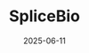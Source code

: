 ---  
layout: startup_page  
title: "SpliceBio"  
id: "splice.bio"  
permalink: "/splicebiosplice.bio06112025/"  
website: "http://www.splice.bio/"  
funding_round: "Series B"  
funding_amount: "$135M"  
investors: "EQT Life Sciences, Sanofi Ventures, Roche Venture Fund, New Enterprise Associates, UCB Ventures, Ysios Capital, Gilde Healthcare, Novartis Venture Fund, Asabys Partners"  
about: "SpliceBio is a clinical-stage genetic medicines company pioneering Protein Splicing to address diseases caused by mutations in large genes. Their lead program, SB-007, aims to treat Stargardt disease by producing a functional copy of the full-length ABCA4 protein. The company’s platform leverages engineered proteins (inteins) to overcome the limitations of AAV vectors in delivering large genes."  
markets: "Biotech, Gene Therapy, Ophthalmology, Neurology"  
hq: "Barcelona, Spain"  
founded_year: "2012"  
linkedin: "https://www.linkedin.com/company/splicebio/"  
twitter: "https://twitter.com/SpliceBioHQ"  
instagram: ""  
facebook: ""  
crunchbase: "https://www.crunchbase.com/organization/proteodesign"  
pitchbook: "https://pitchbook.com/profiles/company/100654-03"  

date_display: "11-Jun-2025"  
date: "2025-06-11"

# SEO Optimization  
meta_title: "SpliceBio - Series B Funding ($135M)"  
meta_description: "SpliceBio, SpliceBio is a clinical-stage genetic medicines company pioneering Protein Splicing to address diseases caused by mutations in large genes. Their lead..."  
meta_keywords: "SpliceBio, Biotech, Gene Therapy, Ophthalmology, Neurology, Series B funding"  
canonical_url: "https://startup.projectstartups.com/splicebiosplice.bio06112025/"  
---